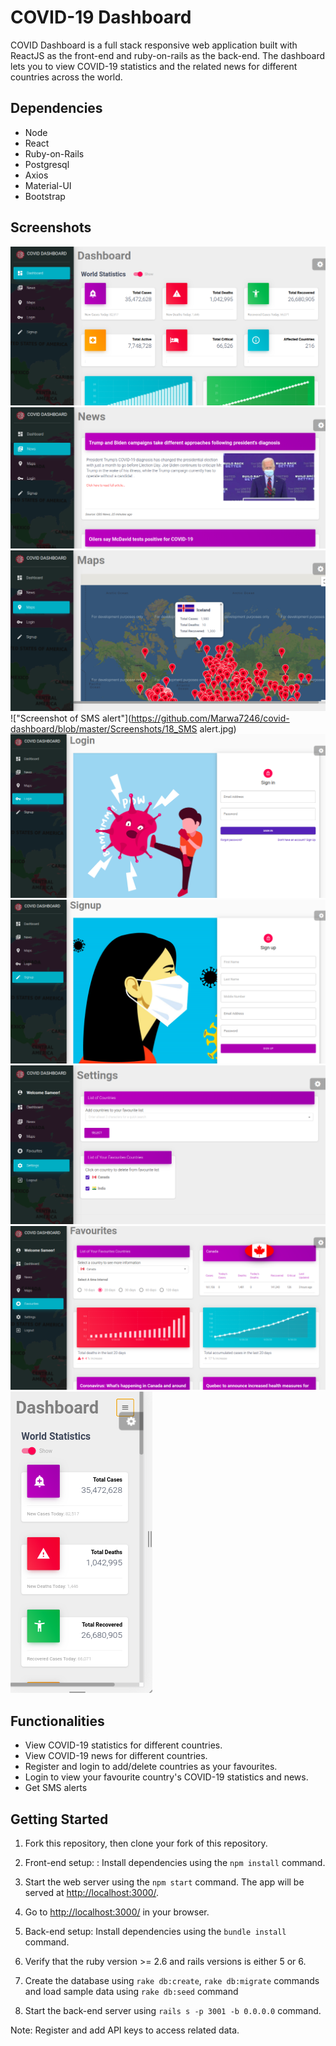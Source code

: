 # COVID-19 Dashboard

COVID Dashboard is a full stack responsive web application built with ReactJS as the front-end and ruby-on-rails as the back-end. The dashboard lets you to view COVID-19 statistics and the related news for different countries across the world.

## Dependencies

- Node
- React
- Ruby-on-Rails
- Postgresql
- Axios
- Material-UI
- Bootstrap

## Screenshots

!["Screenshot of Dashboard page"](https://github.com/Marwa7246/covid-dashboard/blob/master/Screenshots/01_Dashboard.png)
!["Screenshot of News page"](https://github.com/Marwa7246/covid-dashboard/blob/master/Screenshots/03_News.png)
!["Screenshot of Maps page"](https://github.com/Marwa7246/covid-dashboard/blob/master/Screenshots/05_Maps.png)
!["Screenshot of SMS alert"](https://github.com/Marwa7246/covid-dashboard/blob/master/Screenshots/18_SMS alert.jpg)
!["Screenshot of Login page"](https://github.com/Marwa7246/covid-dashboard/blob/master/Screenshots/06_Login.png)
!["Screenshot of Sign-up page"](https://github.com/Marwa7246/covid-dashboard/blob/master/Screenshots/07_Signup.png)
!["Screenshot of Settings page"](https://github.com/Marwa7246/covid-dashboard/blob/master/Screenshots/11_Settings3.png)
!["Screenshot of Favourites page"](https://github.com/Marwa7246/covid-dashboard/blob/master/Screenshots/13_Favourites3.png)
!["Screenshot of Responsive Design"](https://github.com/Marwa7246/covid-dashboard/blob/master/Screenshots/15_ResponsiveDesign1.png)

## Functionalities

- View COVID-19 statistics for different countries.
- View COVID-19 news for different countries.
- Register and login to add/delete countries as your favourites.
- Login to view your favourite country's COVID-19 statistics and news.
- Get SMS alerts

## Getting Started

1. Fork this repository, then clone your fork of this repository.

2. Front-end setup: : Install dependencies using the `npm install` command.
3. Start the web server using the `npm start` command. The app will be served at <http://localhost:3000/>.
4. Go to <http://localhost:3000/> in your browser.

5. Back-end setup: Install dependencies using the `bundle install` command.
6. Verify that the ruby version >= 2.6 and rails versions is either 5 or 6.
7. Create the database using `rake db:create`, `rake db:migrate` commands and load sample data using `rake db:seed` command
8. Start the back-end server using `rails s -p 3001 -b 0.0.0.0` command.

Note: Register and add API keys to access related data.

